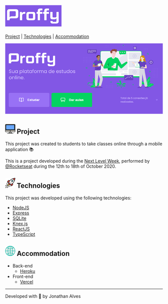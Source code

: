 ![logo](https://github.com/jonathaalves/nlw-02/blob/master/github/logo.png)
---
[Project](https://github.com/jonathaalves/nlw-02#-project) | [Technologies](https://github.com/jonathaalves/nlw-02#-technologies) | [Accommodation](https://github.com/jonathaalves/nlw-02#-accommodation)

![proffy](https://github.com/jonathaalves/nlw-02/blob/master/github/proffy.png)

![project](https://github.com/jonathaalves/nlw-02/blob/master/github/project.png) Project
---
This project was created to students to take classes online through a mobile application :books:

This is a project developed during the [Next Level Week](https://nextlevelweek.com/), performed by [@Rocketseat](https://github.com/Rocketseat) during the 12th to 18th of October 2020.

![technologies](https://github.com/jonathaalves/nlw-02/blob/master/github/technologies.png) Technologies
---
This project was developed using the following technologies:

* [NodeJS](https://nodejs.org/en/)
* [Express](https://expressjs.com/pt-br/)
* [SQLite](https://www.sqlite.org/index.html)
* [Knex.js](http://knexjs.org/)
* [ReactJS](https://reactjs.org/)
* [TypeScript](https://www.typescriptlang.org/)

![Accommodation](https://github.com/jonathaalves/nlw-02/blob/master/github/accommodation.png) Accommodation
---
* Back-end
  * [Heroku](https://dashboard.heroku.com/)
* Front-end
  * [Vercel](https://vercel.com/dashboard)
  
***
Developed with :purple_heart: by Jonathan Alves

